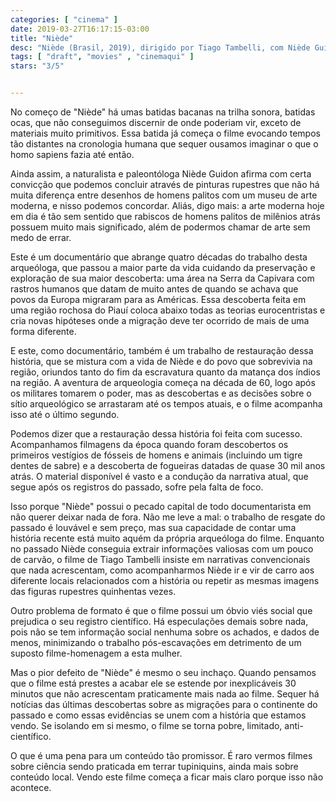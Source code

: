 ```yaml
---
categories: [ "cinema" ]
date: 2019-03-27T16:17:15-03:00
title: "Niède"
desc: "Niède (Brasil, 2019), dirigido por Tiago Tambelli, com Niède Guidon."
tags: [ "draft", "movies" , "cinemaqui" ]
stars: "3/5"


---
```

No começo de "Niède" há umas batidas bacanas na trilha sonora, batidas ocas, que não conseguimos discernir de onde poderiam vir, exceto de materiais muito primitivos. Essa batida já começa o filme evocando tempos tão distantes na cronologia humana que sequer ousamos imaginar o que o homo sapiens fazia até então.

Ainda assim, a naturalista e paleontóloga Niède Guidon afirma com certa convicção que podemos concluir através de pinturas rupestres que não há muita diferença entre desenhos de homens palitos com um museu de arte moderna, e nisso podemos concordar. Aliás, digo mais: a arte moderna hoje em dia é tão sem sentido que rabiscos de homens palitos de milênios atrás possuem muito mais significado, além de podermos chamar de arte sem medo de errar.

Este é um documentário que abrange quatro décadas do trabalho desta arqueóloga, que passou a maior parte da vida cuidando da preservação e exploração de sua maior descoberta: uma área na Serra da Capivara com rastros humanos que datam de muito antes de quando se achava que povos da Europa migraram para as Américas. Essa descoberta feita em uma região rochosa do Piauí coloca abaixo todas as teorias eurocentristas e cria novas hipóteses onde a migração deve ter ocorrido de mais de uma forma diferente.

E este, como documentário, também é um trabalho de restauração dessa história, que se mistura com a vida de Niède e do povo que sobrevivia na região, oriundos tanto do fim da escravatura quanto da matança dos índios na região. A aventura de arqueologia começa na década de 60, logo após os militares tomarem o poder, mas as descobertas e as decisões sobre o sítio arqueológico se arrastaram até os tempos atuais, e o filme acompanha isso até o último segundo.

Podemos dizer que a restauração dessa história foi feita com sucesso. Acompanhamos filmagens da época quando foram descobertos os primeiros vestígios de fósseis de homens e animais (incluindo um tigre dentes de sabre) e a descoberta de fogueiras datadas de quase 30 mil anos atrás. O material disponível é vasto e a condução da narrativa atual, que segue após os registros do passado, sofre pela falta de foco.

Isso porque "Niède" possui o pecado capital de todo documentarista em não querer deixar nada de fora. Não me leve a mal: o trabalho de resgate do passado é louvável e sem preço, mas sua capacidade de contar uma história recente está muito aquém da própria arqueóloga do filme. Enquanto no passado Niède conseguia extrair informações valiosas com um pouco de carvão, o filme de Tiago Tambelli insiste em narrativas convencionais que nada acrescentam, como acompanharmos Niède ir e vir de carro aos diferente locais relacionados com a história ou repetir as mesmas imagens das figuras rupestres quinhentas vezes.

Outro problema de formato é que o filme possui um óbvio viés social que prejudica o seu registro científico. Há especulações demais sobre nada, pois não se tem informação social nenhuma sobre os achados, e dados de menos, minimizando o trabalho pós-escavações em detrimento de um suposto filme-homenagem a esta mulher.

Mas o pior defeito de "Niède" é mesmo o seu inchaço. Quando pensamos que o filme está prestes a acabar ele se estende por inexplicáveis 30 minutos que não acrescentam praticamente mais nada ao filme. Sequer há notícias das últimas descobertas sobre as migrações para o continente do passado e como essas evidências se unem com a história que estamos vendo. Se isolando em si mesmo, o filme se torna pobre, limitado, anti-científico.

O que é uma pena para um conteúdo tão promissor. É raro vermos filmes sobre ciência sendo praticada em terrar tupiniquins, ainda mais sobre conteúdo local. Vendo este filme começa a ficar mais claro porque isso não acontece.
